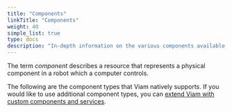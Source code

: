 ```yaml
---
title: "Components"
linkTitle: "Components"
weight: 40
simple_list: true
type: docs
description: "In-depth information on the various components available within the Viam system."
---
```


The term *component* describes a resource that represents a physical component in a robot which a computer controls.

The following are the component types that Viam natively supports.
If you would like to use additional component types, you can [extend Viam with custom components and services](/program/extend/).
